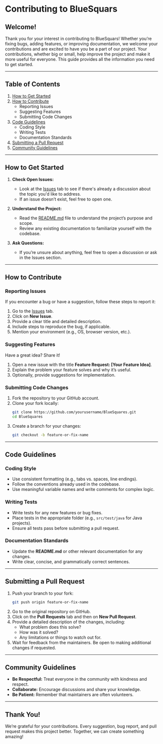 
# Contributing to BlueSquars

## Welcome!

Thank you for your interest in contributing to BlueSquars! 
Whether you’re fixing bugs, adding features, or improving 
documentation, we welcome your contributions and are excited 
to have you be a part of our project.
Your contributions, whether big or small, help improve the 
project and make it more useful for everyone. This guide 
provides all the information you need to get started.


---


## Table of Contents

1. [How to Get Started](#how-to-get-started)
2. [How to Contribute](#how-to-contribute)
   - Reporting Issues
   - Suggesting Features
   - Submitting Code Changes
3. [Code Guidelines](#code-guidelines)
   - Coding Style
   - Writing Tests
   - Documentation Standards
4. [Submitting a Pull Request](#submitting-a-pull-request)
5. [Community Guidelines](#community-guidelines)


---


## How to Get Started

1. **Check Open Issues:**
   - Look at the [Issues](https://github.com/knowhere616/BlueSquares/issues) tab to see if there's already a discussion about the topic you'd like to address.
   - If an issue doesn’t exist, feel free to open one.

2. **Understand the Project:**
   - Read the [README.md](README.md) file to understand the project’s purpose and scope.
   - Review any existing documentation to familiarize yourself with the codebase.

3. **Ask Questions:**
   - If you’re unsure about anything, feel free to open a discussion or ask in the Issues section.


---


## How to Contribute

### Reporting Issues
If you encounter a bug or have a suggestion, follow these steps to report it:
1. Go to the [Issues](https://github.com/knowhere616/BlueSquares/issues) tab.
2. Click on **New Issue**.
3. Provide a clear title and detailed description.
4. Include steps to reproduce the bug, if applicable.
5. Mention your environment (e.g., OS, browser version, etc.).

### Suggesting Features
Have a great idea? Share it!
1. Open a new issue with the title **Feature Request: [Your Feature Idea]**.
2. Explain the problem your feature solves and why it’s useful.
3. Optionally, provide suggestions for implementation.

### Submitting Code Changes
1. Fork the repository to your GitHub account.
2. Clone your fork locally:
   ```bash
   git clone https://github.com/yourusername/BlueSquares.git
   cd BlueSquares
   ```
3. Create a branch for your changes:
   ```bash
   git checkout -b feature-or-fix-name
   ```


---


## Code Guidelines

### Coding Style
- Use consistent formatting (e.g., tabs vs. spaces, line endings).
- Follow the conventions already used in the codebase.
- Use meaningful variable names and write comments for complex logic.

### Writing Tests
- Write tests for any new features or bug fixes.
- Place tests in the appropriate folder (e.g., `src/test/java` for Java projects).
- Ensure all tests pass before submitting a pull request.

### Documentation Standards
- Update the **README.md** or other relevant documentation for any changes.
- Write clear, concise, and grammatically correct sentences.


---


## Submitting a Pull Request

1. Push your branch to your fork:
   ```bash
   git push origin feature-or-fix-name
   ```
2. Go to the original repository on GitHub.
3. Click on the **Pull Requests** tab and then on **New Pull Request**.
4. Provide a detailed description of the changes, including:
   - What problem does this solve?
   - How was it solved?
   - Any limitations or things to watch out for.
5. Wait for feedback from the maintainers. Be open to making additional changes if requested.


---


## Community Guidelines

- **Be Respectful:** Treat everyone in the community with kindness and respect.
- **Collaborate:** Encourage discussions and share your knowledge.
- **Be Patient:** Remember that maintainers are often volunteers.


---


## Thank You!

We’re grateful for your contributions. Every suggestion, bug 
report, and pull request makes this project better. Together, 
we can create something amazing!
